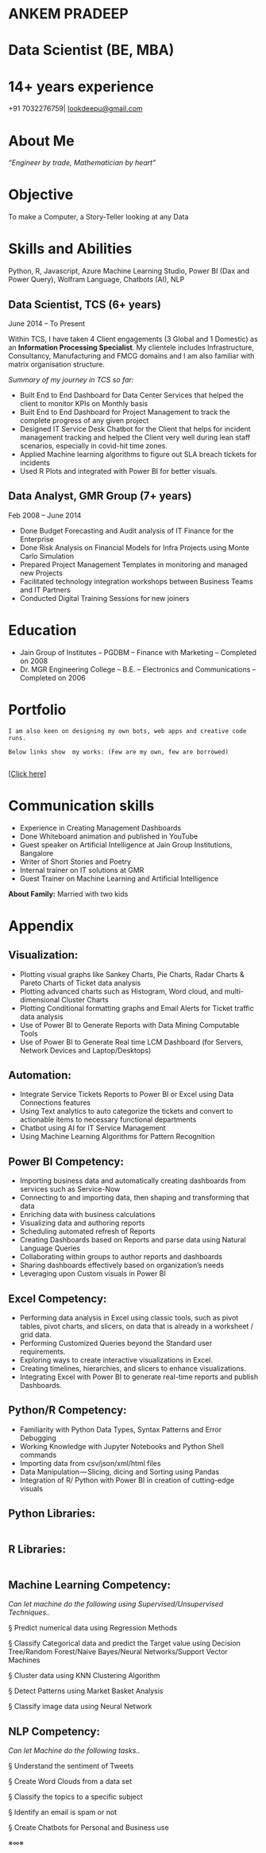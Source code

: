 # ANKEM PRADEEP


# Data Scientist (BE, MBA)    


# 14+ years experience

+91 7032276759| lookdeepu@gmail.com


# About Me

_“Engineer by trade, Mathematician by heart”_

# Objective

To make a Computer, a Story-Teller looking at any Data


# Skills and Abilities

Python, R, Javascript, Azure Machine Learning Studio, Power BI (Dax and Power Query), Wolfram Language, Chatbots (AI), NLP


## Data Scientist, TCS (6+ years)	

June 2014 – To Present

Within TCS, I have taken 4 Client engagements (3 Global and 1 Domestic) as an **Information Processing Specialist**. My clientele includes Infrastructure, Consultancy, Manufacturing and FMCG domains and I am also familiar with matrix organisation structure. 

_Summary of my journey in TCS so far:_

* Built End to End Dashboard for Data Center Services that helped the client to monitor KPIs on Monthly basis 
* Built End to End Dashboard for Project Management to track the complete progress of any given project
* Designed IT Service Desk Chatbot for the Client that helps for incident management tracking and helped the Client very well during lean staff scenarios, especially in covid-hit time zones.  
* Applied Machine learning algorithms to figure out SLA breach tickets for incidents
* Used R Plots and integrated with Power BI for better visuals. 


## Data Analyst, GMR Group (7+ years)
Feb 2008 – June 2014

* Done Budget Forecasting and Audit analysis of IT Finance for the Enterprise
* Done Risk Analysis on Financial Models for Infra Projects using Monte Carlo Simulation
* Prepared Project Management Templates in monitoring and managed new Projects 
* Facilitated technology integration workshops between Business Teams and IT Partners 
* Conducted Digital Training Sessions for new joiners


# Education

* Jain Group of Institutes – PGDBM – Finance with Marketing – Completed on 2008 
* Dr. MGR Engineering College – B.E. – Electronics and Communications – Completed on 2006


# Portfolio


```
I am also keen on designing my own bots, web apps and creative code runs.

Below links show  my works: (Few are my own, few are borrowed)


```


[[Click here](https://sites.google.com/view/robotic-future/portfolio)]


# Communication skills


* Experience in Creating Management Dashboards
* Done Whiteboard animation and published in YouTube
* Guest speaker on Artificial Intelligence at Jain Group Institutions, Bangalore
* Writer of Short Stories and Poetry
* Internal trainer on IT solutions at GMR
* Guest Trainer on Machine Learning and Artificial Intelligence

**About Family:** Married with two kids



# Appendix

## Visualization:

* Plotting visual graphs like Sankey Charts, Pie Charts, Radar Charts & Pareto Charts of Ticket data analysis
* Plotting advanced charts such as Histogram, Word cloud, and multi-dimensional Cluster Charts 
* Plotting Conditional formatting graphs and Email Alerts for Ticket traffic data analysis
* Use of Power BI to Generate Reports with Data Mining Computable Tools
* Use of Power BI to Generate Real time LCM Dashboard (for Servers, Network Devices and Laptop/Desktops)

## Automation:

* Integrate Service Tickets Reports to Power BI or Excel using Data Connections features
* Using Text analytics to auto categorize the tickets and convert to actionable items to necessary functional departments
* Chatbot using AI for IT Service Management
* Using Machine Learning Algorithms for Pattern Recognition

## Power BI Competency:

* Importing business data and automatically creating dashboards from services such as Service-Now
* Connecting to and importing data, then shaping and transforming that data
* Enriching data with business calculations
* Visualizing data and authoring reports
* Scheduling automated refresh of Reports 
* Creating Dashboards based on Reports and parse data using Natural Language Queries
* Collaborating within groups to author reports and dashboards
* Sharing dashboards effectively based on organization’s needs
* Leveraging upon Custom visuals in Power BI

## Excel Competency:

* Performing data analysis in Excel using classic tools, such as pivot tables, pivot charts, and slicers, on data that is already in a worksheet / grid data. 
* Performing Customized Queries beyond the Standard user requirements.
* Exploring ways to create interactive visualizations in Excel. 
* Creating timelines, hierarchies, and slicers to enhance visualizations. 
* Integrating Excel with Power BI to generate real-time reports and publish Dashboards. 

## Python/R Competency:

* Familiarity with Python Data Types, Syntax Patterns and Error Debugging
* Working Knowledge with Jupyter Notebooks and Python Shell commands
* Importing data from csv/json/xml/html files
* Data Manipulation — Slicing, dicing and Sorting using Pandas 
* Integration of R/ Python with Power BI in creation of cutting-edge visuals  

## Python Libraries:

``` Working Knowledge on Numpy, Pandas, Matplotlib, Beautiful Soup, NLTK, Text Blob, Sklearn, Tensorflow, Keras, etc.
```

## R Libraries:

```Working Knowledge on ggplot2, weka, tidy, shiny, wordcloud, Dplyr, Knitr, etc.
```

## Machine Learning Competency:

_Can let machine do the following using Supervised/Unsupervised Techniques.._

§ Predict numerical data using Regression Methods

§ Classify Categorical data and predict the Target value using Decision Tree/Random Forest/Naive Bayes/Neural Networks/Support Vector Machines

§ Cluster data using KNN Clustering Algorithm

§ Detect Patterns using Market Basket Analysis

§ Classify image data using Neural Network

## NLP Competency:

_Can let Machine do the following tasks.._

§ Understand the sentiment of Tweets

§ Create Word Clouds from a data set

§ Classify the topics to a specific subject

§ Identify an email is spam or not

§ Create Chatbots for Personal and Business use

※∞※
